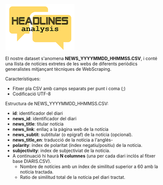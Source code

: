 ![Headlines_Analysis_logo](https://github.com/arianne67/UOC_MasterDataScience/blob/master/Tipologia%20i%20cicle%20de%20vida%20de%20les%20dades/PRA1%20-%20WebScraping%20-%20News%20headlines/logo_sml.png)

El nostre dataset s'anomena **NEWS_YYYYMMDD_HHMMSS.CSV**, i conté una llista de notícies extretes de les webs de diferents periòdics generalistes mitjançant tècniques de WebScraping.

Característiques:
- Fitxer pla CSV amb camps separats per punt i coma (;)
- Codificació UTF-8

Estructura de NEWS_YYYYMMDD_HHMMSS.CSV:
- **id**: identificador del diari
- **news_id**: identificador del diari
- **news_title**: titular notícia
- **news_link**: enllaç a la pàgina web de la notícia
- **news_subtit**: subtitular (o epígraf) de la notícia (opcional).
- **news_title_en**: traducció de la notícia a l'anglés-
- **polarity**: índex de polaritat (índex negatiu/positiu) de la notícia.
- **subjectivity**: index de subjectiviat de la notícia.
- A continuació hi haurà **N columnes** (una per cada diari inclós al fitxer base DIARIS.CSV).
    - Nombre de notícies amb un índex de similitud superior a 60 amb la notícia tractada.
    - Ratio de similitud total de la notícia pel diari tractat.


